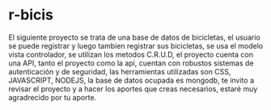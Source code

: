 # r-bicis
El siguiente proyecto se trata de una base de datos de bicicletas, el usuario se puede registrar y luego tambien registrar sus bicicletas, se usa el modelo vista 
controlador, se utilizan los metodos C.R.U.D, el proyecto cuenta con una API, tanto el proyecto como la api, cuentan con robustos sistemas de autenticación y de seguridad, las herramientas utilizadas son CSS, JAVASCRIPT, NODEJS, la base de datos ocupada es mongodb, te invito a revisar el proyecto y a hacer los aportes que 
creas necesarios, estaré muy agradrecido por tu aporte. 
